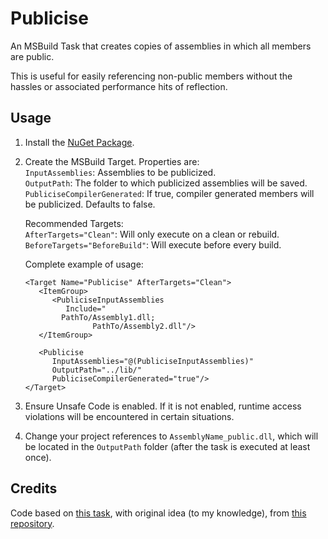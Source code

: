 # Publicise
An MSBuild Task that creates copies of assemblies in which all members are public.

This is useful for easily referencing non-public members without the hassles or associated performance hits of reflection.

## Usage

1. Install the [NuGet Package](https://www.nuget.org/packages/Aze.Publicise.MSBuild.Task/1.0.0).

2. Create the MSBuild Target.  Properties are:  
`InputAssemblies`: Assemblies to be publicized.  
`OutputPath`: The folder to which publicized assemblies will be saved.  
`PubliciseCompilerGenerated`: If true, compiler generated members will be publicized.  Defaults to false.

   Recommended Targets:  
`AfterTargets="Clean"`: Will only execute on a clean or rebuild.  
`BeforeTargets="BeforeBuild"`: Will execute before every build.  

   Complete example of usage:
   ```
   <Target Name="Publicise" AfterTargets="Clean">
      <ItemGroup>
         <PubliciseInputAssemblies
            Include="
   	       PathTo/Assembly1.dll;
	              PathTo/Assembly2.dll"/>
      </ItemGroup>
   
      <Publicise
         InputAssemblies="@(PubliciseInputAssemblies)"
         OutputPath="../lib/"
         PubliciseCompilerGenerated="true"/>
   </Target>
   ```

3. Ensure Unsafe Code is enabled.  If it is not enabled, runtime access violations will be encountered in certain situations.

4. Change your project references to `AssemblyName_public.dll`, which will be located in the `OutputPath` folder (after the task is executed at least once).

## Credits

Code based on [this task](https://github.com/rwmt/Publicise), with original idea (to my knowledge), from [this repository](https://github.com/CabbageCrow/AssemblyPublicizer).
